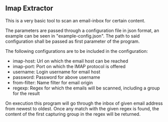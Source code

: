 
## Imap Extractor

This is a very basic tool to scan an email-inbox for certain content.

The parameters are passed through a configuration file in json format, an example can be seen in "example-config.json".
The path to said configuration shall be passed as first parameter of the program.

The following configurations are to be included in the configuration:
* imap-host: Url on which the email host can be reached
* imap-port: Port on which the IMAP protocol is offered
* username: Login username for email host
* password: Password for above username
* from-filter: Name filter for email origin
* regexp: Regex for which the emails will be scanned, including a group for the result


On execution this program will go through the inbox of given email address from newest to oldest.
Once any match with the given regex is found, the content of the first capturing group in the regex will be returned. 
